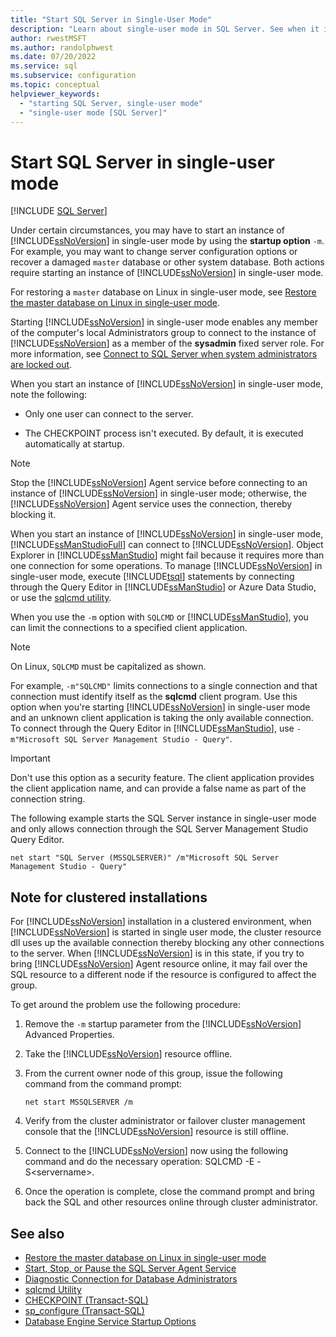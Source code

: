 ```yaml
---
title: "Start SQL Server in Single-User Mode"
description: "Learn about single-user mode in SQL Server. See when it is useful and how to use the startup option -m to start an instance of SQL Server in this mode."
author: rwestMSFT
ms.author: randolphwest
ms.date: 07/20/2022
ms.service: sql
ms.subservice: configuration
ms.topic: conceptual
helpviewer_keywords:
  - "starting SQL Server, single-user mode"
  - "single-user mode [SQL Server]"
---
```

# Start SQL Server in single-user mode

[!INCLUDE [SQL Server](../../includes/applies-to-version/sqlserver.md)]

Under certain circumstances, you may have to start an instance of [!INCLUDE[ssNoVersion](../../includes/ssnoversion-md.md)] in single-user mode by using the **startup option** `-m`. For example, you may want to change server configuration options or recover a damaged `master` database or other system database. Both actions require starting an instance of [!INCLUDE[ssNoVersion](../../includes/ssnoversion-md.md)] in single-user mode.

For restoring a `master` database on Linux in single-user mode, see [Restore the master database on Linux in single-user mode](../../linux/sql-server-linux-restore-master-database-in-single-user-mode.md).

Starting [!INCLUDE[ssNoVersion](../../includes/ssnoversion-md.md)] in single-user mode enables any member of the computer's local Administrators group to connect to the instance of [!INCLUDE[ssNoVersion](../../includes/ssnoversion-md.md)] as a member of the **sysadmin** fixed server role. For more information, see [Connect to SQL Server when system administrators are locked out](connect-to-sql-server-when-system-administrators-are-locked-out.md).

When you start an instance of [!INCLUDE[ssNoVersion](../../includes/ssnoversion-md.md)] in single-user mode, note the following:

- Only one user can connect to the server.

- The CHECKPOINT process isn't executed. By default, it is executed automatically at startup.

> [!NOTE]  
> Stop the [!INCLUDE[ssNoVersion](../../includes/ssnoversion-md.md)] Agent service before connecting to an instance of [!INCLUDE[ssNoVersion](../../includes/ssnoversion-md.md)] in single-user mode; otherwise, the [!INCLUDE[ssNoVersion](../../includes/ssnoversion-md.md)] Agent service uses the connection, thereby blocking it.

When you start an instance of [!INCLUDE[ssNoVersion](../../includes/ssnoversion-md.md)] in single-user mode, [!INCLUDE[ssManStudioFull](../../includes/ssmanstudiofull-md.md)] can connect to [!INCLUDE[ssNoVersion](../../includes/ssnoversion-md.md)]. Object Explorer in [!INCLUDE[ssManStudio](../../includes/ssmanstudio-md.md)] might fail because it requires more than one connection for some operations. To manage [!INCLUDE[ssNoVersion](../../includes/ssnoversion-md.md)] in single-user mode, execute [!INCLUDE[tsql](../../includes/tsql-md.md)] statements by connecting through the Query Editor in [!INCLUDE[ssManStudio](../../includes/ssmanstudio-md.md)] or Azure Data Studio, or use the [sqlcmd utility](../../tools/sqlcmd-utility.md).

When you use the `-m` option with `SQLCMD` or [!INCLUDE[ssManStudio](../../includes/ssmanstudio-md.md)], you can limit the connections to a specified client application.

> [!NOTE]  
> On Linux, `SQLCMD` must be capitalized as shown.

For example, `-m"SQLCMD"` limits connections to a single connection and that connection must identify itself as the **sqlcmd** client program. Use this option when you're starting [!INCLUDE[ssNoVersion](../../includes/ssnoversion-md.md)] in single-user mode and an unknown client application is taking the only available connection. To connect through the Query Editor in [!INCLUDE[ssManStudio](../../includes/ssmanstudio-md.md)], use `-m"Microsoft SQL Server Management Studio - Query"`.

> [!IMPORTANT]  
> Don't use this option as a security feature. The client application provides the client application name, and can provide a false name as part of the connection string.

The following example starts the SQL Server instance in single-user mode and only allows connection through the SQL Server Management Studio Query Editor.

```console
net start "SQL Server (MSSQLSERVER)" /m"Microsoft SQL Server Management Studio - Query"
```

## Note for clustered installations

For [!INCLUDE[ssNoVersion](../../includes/ssnoversion-md.md)] installation in a clustered environment, when [!INCLUDE[ssNoVersion](../../includes/ssnoversion-md.md)] is started in single user mode, the cluster resource dll uses up the available connection thereby blocking any other connections to the server. When [!INCLUDE[ssNoVersion](../../includes/ssnoversion-md.md)] is in this state, if you try to bring [!INCLUDE[ssNoVersion](../../includes/ssnoversion-md.md)] Agent resource online, it may fail over the SQL resource to a different node if the resource is configured to affect the group.

To get around the problem use the following procedure:

1. Remove the `-m` startup parameter from the [!INCLUDE[ssNoVersion](../../includes/ssnoversion-md.md)] Advanced Properties.

1. Take the [!INCLUDE[ssNoVersion](../../includes/ssnoversion-md.md)] resource offline.

1. From the current owner node of this group, issue the following command from the command prompt:

   ```console
   net start MSSQLSERVER /m
   ```

1. Verify from the cluster administrator or failover cluster management console that the [!INCLUDE[ssNoVersion](../../includes/ssnoversion-md.md)] resource is still offline.

1. Connect to the [!INCLUDE[ssNoVersion](../../includes/ssnoversion-md.md)] now using the following command and do the necessary operation: SQLCMD -E -S\<servername>.

1. Once the operation is complete, close the command prompt and bring back the SQL and other resources online through cluster administrator.

## See also

- [Restore the master database on Linux in single-user mode](../../linux/sql-server-linux-restore-master-database-in-single-user-mode.md)
- [Start, Stop, or Pause the SQL Server Agent Service](../../ssms/agent/start-stop-or-pause-the-sql-server-agent-service.md)
- [Diagnostic Connection for Database Administrators](../../database-engine/configure-windows/diagnostic-connection-for-database-administrators.md)
- [sqlcmd Utility](../../tools/sqlcmd-utility.md)
- [CHECKPOINT &#40;Transact-SQL&#41;](../../t-sql/language-elements/checkpoint-transact-sql.md)
- [sp_configure &#40;Transact-SQL&#41;](../../relational-databases/system-stored-procedures/sp-configure-transact-sql.md)
- [Database Engine Service Startup Options](../../database-engine/configure-windows/database-engine-service-startup-options.md)
